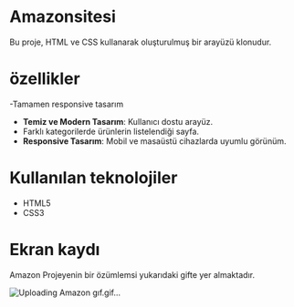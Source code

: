 # Amazonsitesi

Bu proje, HTML ve CSS kullanarak oluşturulmuş bir arayüzü klonudur.
# özellikler

-Tamamen  responsive tasarım
- **Temiz ve Modern Tasarım**: Kullanıcı dostu arayüz.
-  Farklı kategorilerde ürünlerin listelendiği sayfa.
- **Responsive Tasarım**: Mobil ve masaüstü cihazlarda uyumlu görünüm.


# Kullanılan teknolojiler

- HTML5
- CSS3
# Ekran kaydı
Amazon Projeyenin bir özümlemsi yukarıdaki gifte yer almaktadır.

![Uploading Amazon gıf.gif…]()




